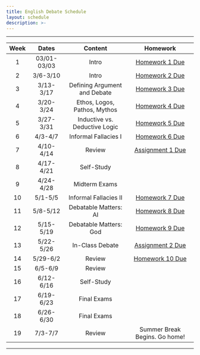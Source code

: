 ```yaml
---
title: English Debate Schedule
layout: schedule
description: >-
---
```


---

| Week  |          Dates          |                 Content                  |             Homework      |             
|:---:|    :------------------:|             :-----------------------------:| :-------------------------:|
|  1 |  03/01-03/03             | Intro | [Homework 1 Due](https://forms.microsoft.com/r/xxnrPeQb1G)         |
|  2 |  3/6-3/10            | Intro |  [Homework 2 Due](https://forms.microsoft.com/r/jpC8nm4Qah)        |
|  3 |  3/13-3/17           | Defining Argument and Debate  |   [Homework 3 Due](https://forms.microsoft.com/r/4McD5tsE5v)       |
|  4 |  3/20-3/24           | Ethos, Logos, Pathos, Mythos  |  [Homework 4 Due](https://forms.microsoft.com/r/Vjq6p7rMtc)        |
|  5 |  3/27-3/31           | Inductive vs. Deductive Logic  |  [Homework 5 Due](https://forms.microsoft.com/r/3GtLwySxBm)       |
|  6 |  4/3-4/7             | Informal Fallacies I  |   [Homework 6 Due](https://forms.microsoft.com/r/cHwi62ckMR)       |
|  7 |  4/10-4/14           | Review  |[Assignment 1 Due](sks/spring2023/english-debate/assignment1/)              |
|  8 |  4/17-4/21           | Self-Study |       |
|  9 |  4/24-4/28           | Midterm Exams |          |
| 10 |  5/1-5/5             | Informal Fallacies II  |  [Homework 7 Due](https://forms.microsoft.com/r/wtaKC9Z5Y0)    |
| 11 |  5/8-5/12            | Debatable Matters: AI  | [Homework 8 Due](https://forms.microsoft.com/r/d527ZK1up5)|
| 12 |  5/15-5/19           | Debatable Matters: God  |   [Homework 9 Due](https://forms.microsoft.com/r/KFmr6B7cFb)
| 13 |  5/22-5/26           | In-Class Debate  | [Assignment 2 Due](sks/spring2023/english-debate/assignment2/)|
| 14 |  5/29-6/2            | Review  |[Homework 10 Due](https://forms.microsoft.com/r/GNLG3u6JKL)    |
| 15 |  6/5-6/9             | Review  |          |
| 16 |  6/12-6/16           |Self-Study|
| 17 |  6/19-6/23           | Final Exams |             |
| 18 |  6/26-6/30           | Final Exams|          |
| 19 |  7/3-7/7             | Review |Summer Break Begins. Go home!              |

---